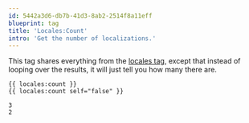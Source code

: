 ```yaml
---
id: 5442a3d6-db7b-41d3-8ab2-2514f8a11eff
blueprint: tag
title: 'Locales:Count'
intro: 'Get the number of localizations.'
---
```

This tag shares everything from the [locales tag](/tags/locales), except that instead of looping over the results, it will just tell you how many there are.

```
{{ locales:count }}
{{ locales:count self="false" }}
```

```output
3
2
```

